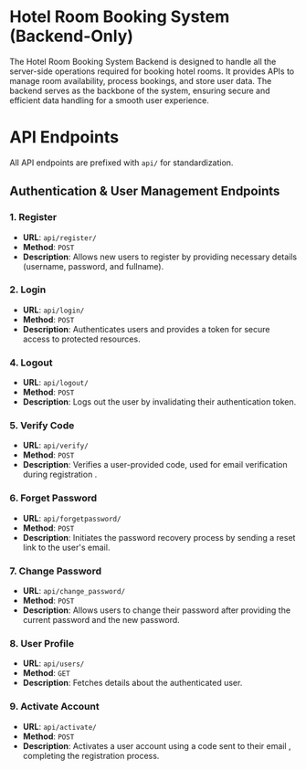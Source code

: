 # Hotel Room Booking System (Backend-Only)
The Hotel Room Booking System Backend is designed to handle all the server-side operations required for booking hotel rooms. It provides APIs to manage room availability, process bookings, and store user data. The backend serves as the backbone of the system, ensuring secure and efficient data handling for a smooth user experience.

# API Endpoints

All API endpoints are prefixed with `api/` for standardization.

## Authentication & User Management Endpoints

### 1. Register
- **URL**: `api/register/`
- **Method**: `POST`
- **Description**: Allows new users to register by providing necessary details (username, password, and fullname).

### 2. Login
- **URL**: `api/login/`
- **Method**: `POST`
- **Description**: Authenticates users and provides a token for secure access to protected resources.


### 4. Logout
- **URL**: `api/logout/`
- **Method**: `POST`
- **Description**: Logs out the user by invalidating their authentication token.

### 5. Verify Code
- **URL**: `api/verify/`
- **Method**: `POST`
- **Description**: Verifies a user-provided code, used for email verification during registration .

### 6. Forget Password
- **URL**: `api/forgetpassword/`
- **Method**: `POST`
- **Description**: Initiates the password recovery process by sending a reset link to the user's email.

### 7. Change Password
- **URL**: `api/change_password/`
- **Method**: `POST`
- **Description**: Allows users to change their password after providing the current password and the new password.

### 8. User Profile
- **URL**: `api/users/`
- **Method**: `GET`
- **Description**: Fetches details about the authenticated user.

### 9. Activate Account
- **URL**: `api/activate/`
- **Method**: `POST`
- **Description**: Activates a user account using a code sent to their email , completing the registration process.


